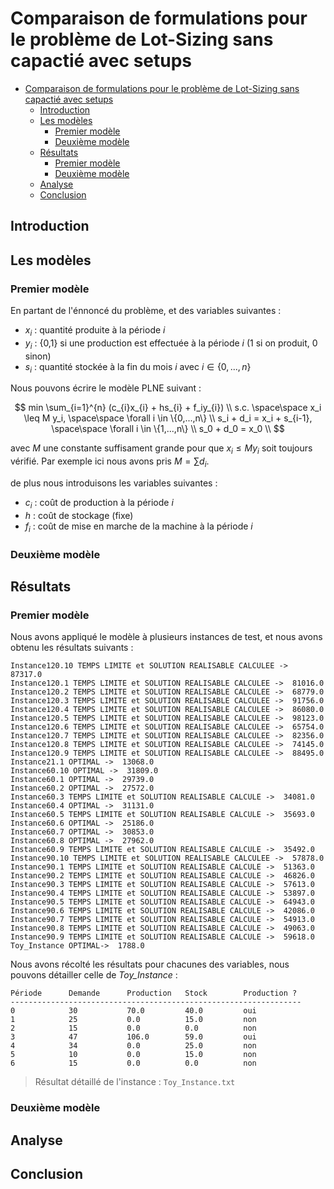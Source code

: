 # Comparaison de formulations pour le problème de Lot-Sizing sans capactié avec setups

- [Comparaison de formulations pour le problème de Lot-Sizing sans capactié avec setups](#comparaison-de-formulations-pour-le-problème-de-lot-sizing-sans-capactié-avec-setups)
  - [Introduction](#introduction)
  - [Les modèles](#les-modèles)
    - [Premier modèle](#premier-modèle)
    - [Deuxième modèle](#deuxième-modèle)
  - [Résultats](#résultats)
    - [Premier modèle](#premier-modèle-1)
    - [Deuxième modèle](#deuxième-modèle-1)
  - [Analyse](#analyse)
  - [Conclusion](#conclusion)


## Introduction


## Les modèles
### Premier modèle
  En partant de l'énnoncé du problème, et des variables suivantes :
  - $x_{i}$ : quantité produite à la période $i$
  - $y_{i}$ : {0,1} si une production est effectuée à la période $i$ (1 si on produit, 0 sinon)
  - $s_{i}$ : quantité stockée à la fin du mois $i$
  avec $i \in \{0,..., n\}$

  Nous pouvons écrire le modèle PLNE suivant :

  $$
    min \sum_{i=1}^{n} (c_{i}x_{i} + hs_{i} + f_iy_{i}) \\
    s.c. \space\space x_i \leq M y_i, \space\space \forall i \in \{0,...,n\} \\
    s_i + d_i = x_i + s_{i-1}, \space\space \forall i \in \{1,...,n\} \\
    s_0 + d_0 = x_0 \\
  $$

  avec $M$ une constante suffisament grande pour que $x_i \leq M y_i$ soit toujours vérifié. Par exemple ici nous avons pris $M = \sum{d_i}$.

  de plus nous introduisons les variables suivantes :

  - $c_{i}$ : coût de production à la période $i$
  - $h$ : coût de stockage (fixe)
  - $f_{i}$ : coût de mise en marche de la machine à la période $i$




### Deuxième modèle

## Résultats

### Premier modèle

Nous avons appliqué le modèle à plusieurs instances de test, et nous avons obtenu les résultats suivants :

```
Instance120.10 TEMPS LIMITE et SOLUTION REALISABLE CALCULEE ->  87317.0
Instance120.1 TEMPS LIMITE et SOLUTION REALISABLE CALCULEE ->  81016.0
Instance120.2 TEMPS LIMITE et SOLUTION REALISABLE CALCULEE ->  68779.0
Instance120.3 TEMPS LIMITE et SOLUTION REALISABLE CALCULEE ->  91756.0
Instance120.4 TEMPS LIMITE et SOLUTION REALISABLE CALCULEE ->  86080.0
Instance120.5 TEMPS LIMITE et SOLUTION REALISABLE CALCULEE ->  98123.0
Instance120.6 TEMPS LIMITE et SOLUTION REALISABLE CALCULEE ->  65754.0
Instance120.7 TEMPS LIMITE et SOLUTION REALISABLE CALCULEE ->  82356.0
Instance120.8 TEMPS LIMITE et SOLUTION REALISABLE CALCULEE ->  74145.0
Instance120.9 TEMPS LIMITE et SOLUTION REALISABLE CALCULEE ->  88495.0
Instance21.1 OPTIMAL ->  13068.0
Instance60.10 OPTIMAL ->  31809.0
Instance60.1 OPTIMAL ->  29739.0
Instance60.2 OPTIMAL ->  27572.0
Instance60.3 TEMPS LIMITE et SOLUTION REALISABLE CALCULE ->  34081.0
Instance60.4 OPTIMAL ->  31131.0
Instance60.5 TEMPS LIMITE et SOLUTION REALISABLE CALCULE ->  35693.0
Instance60.6 OPTIMAL ->  25186.0
Instance60.7 OPTIMAL ->  30853.0
Instance60.8 OPTIMAL ->  27962.0
Instance60.9 TEMPS LIMITE et SOLUTION REALISABLE CALCULE ->  35492.0
Instance90.10 TEMPS LIMITE et SOLUTION REALISABLE CALCULEE ->  57878.0
Instance90.1 TEMPS LIMITE et SOLUTION REALISABLE CALCULE ->  51363.0
Instance90.2 TEMPS LIMITE et SOLUTION REALISABLE CALCULE ->  46826.0
Instance90.3 TEMPS LIMITE et SOLUTION REALISABLE CALCULE ->  57613.0
Instance90.4 TEMPS LIMITE et SOLUTION REALISABLE CALCULE ->  53897.0
Instance90.5 TEMPS LIMITE et SOLUTION REALISABLE CALCULE ->  64943.0
Instance90.6 TEMPS LIMITE et SOLUTION REALISABLE CALCULE ->  42086.0
Instance90.7 TEMPS LIMITE et SOLUTION REALISABLE CALCULE ->  54913.0
Instance90.8 TEMPS LIMITE et SOLUTION REALISABLE CALCULE ->  49063.0
Instance90.9 TEMPS LIMITE et SOLUTION REALISABLE CALCULE ->  59618.0
Toy_Instance OPTIMAL->  1788.0
```
Nous avons récolté les résultats pour chacunes des variables, nous pouvons détailler celle de *Toy_Instance* :

```
Période      Demande      Production   Stock        Production ?
-----------------------------------------------------------------
0            30           70.0         40.0         oui
1            25           0.0          15.0         non
2            15           0.0          0.0          non
3            47           106.0        59.0         oui
4            34           0.0          25.0         non
5            10           0.0          15.0         non
6            15           0.0          0.0          non
```
> Résultat détaillé de l'instance : `Toy_Instance.txt`



### Deuxième modèle

## Analyse

## Conclusion

